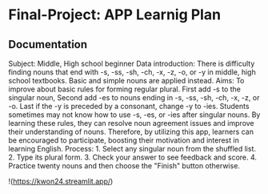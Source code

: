 # Final-Project: APP Learnig Plan

## Documentation
Subject:  Middle, High school beginner
Data introduction: There is difficulty finding nouns that end with -s, -ss, -sh, -ch, -x, -z, -o, or -y in middle, high school textbooks. Basic and simple 
                   nouns are applied instead.
Aims: To improve about basic rules for forming regular plural. First add -s to the singular noun, Second add -es to nouns ending in -s, -ss, -sh, -ch, -x, 
      -z, or -o. Last if the -y is preceded by a consonant, change -y to -ies. Students sometimes may not know how to use -s, -es, or -ies after singular 
      nouns. By learning these rules, they can resolve noun agreement issues and improve their understanding of nouns. Therefore, by utilizing this app, 
      learners can be encouraged to participate, boosting their motivation and interest in learning English.
Process: 1. Select any singular noun from the shuffled list.
         2. Type its plural form.
         3. Check your answer to see feedback and score.
         4. Practice twenty nouns and then choose the "Finish" button otherwise.

!(https://kwon24.streamlit.app/)
